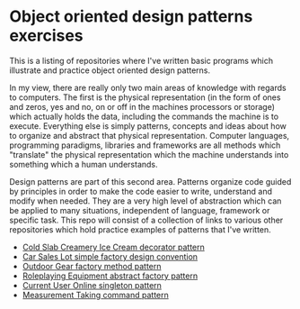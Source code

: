 Object oriented design patterns exercises
=========================================

This is a listing of repositories where I've written basic programs which illustrate and practice object oriented design patterns.

In my view, there are really only two main areas of knowledge with regards to computers.  The first is the physical representation (in the form of ones and zeros, yes and no, on or off in the machines processors or storage) which actually holds the data, including the commands the machine is to execute.  Everything else is simply patterns, concepts and ideas about how to organize and abstract that physical representation.  Computer languages, programming paradigms, libraries and frameworks are all methods which "translate" the physical representation which the machine understands into something which a human understands.

Design patterns are part of this second area.  Patterns organize code guided by principles in order to make the code easier to write, understand and modify when needed.  They are a very high level of abstraction which can be applied to many situations, independent of language, framework or specific task.  This repo will consist of a collection of links to various other repositories which hold practice examples of patterns that I've written.


* [Cold Slab Creamery Ice Cream decorator pattern](https://github.com/cugamer/dp_decorator_pattern_ice_cream)
* [Car Sales Lot simple factory design convention](https://github.com/cugamer/dp_simple_factory_cars)
* [Outdoor Gear factory method pattern](https://github.com/cugamer/dp_factory_method_outdoor_gear)
* [Roleplaying Equipment abstract factory pattern](https://github.com/cugamer/dp_abstract_factory_rp_characters)
* [Current User Online singleton pattern](https://github.com/cugamer/dp_singleton_users_online)
* [Measurement Taking command pattern](https://github.com/cugamer/dp_command_pattern_measurement_taking)
